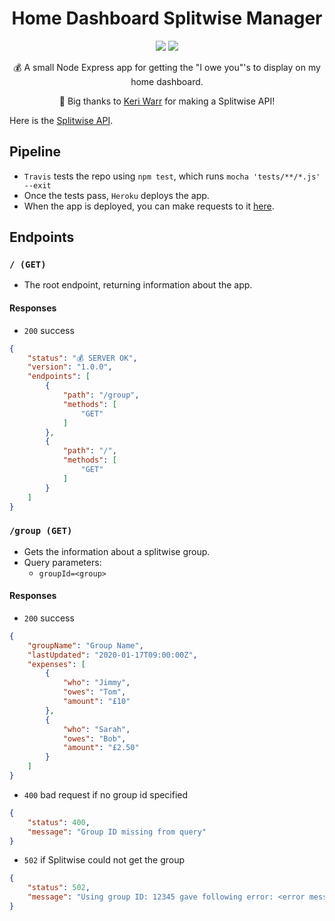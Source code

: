 <h1 align="center">Home Dashboard Splitwise Manager </h1>
<p align="center">
    <img src="https://travis-ci.com/iamtomhewitt/home-dashboard-splitwise-manager.svg"/>
    <img src="https://heroku-badge.herokuapp.com/?app=home-dashboard-splitwise-mngr&style=round&svg=1"/>
</p>
<p align="center">
    💰 A small Node Express app for getting the "I owe you"'s to display on my home dashboard.
</p>
<p align="center">🙌 Big thanks to <a href="https://github.com/keriwarr">Keri Warr</a> for making a Splitwise API!</p>

Here is the [Splitwise API](https://dev.splitwise.com/#introduction).

## Pipeline
* `Travis` tests the repo using `npm test`, which runs `mocha 'tests/**/*.js' --exit`
* Once the tests pass, `Heroku` deploys the app.
* When the app is deployed, you can make requests to it [here](https://home-dashboard-splitwise-mngr.herokuapp.com/).

## Endpoints

### `/ (GET)`
* The root endpoint, returning information about the app.

#### Responses
* `200` success
```json
{
    "status": "💰 SERVER OK",
    "version": "1.0.0",
    "endpoints": [
        {
            "path": "/group",
            "methods": [
                "GET"
            ]
        },
        {
            "path": "/",
            "methods": [
                "GET"
            ]
        }
    ]
}
```

### `/group (GET)`
* Gets the information about a splitwise group.
* Query parameters:
	* `groupId=<group>`

#### Responses
* `200` success
```json
{
    "groupName": "Group Name",
    "lastUpdated": "2020-01-17T09:00:00Z",
    "expenses": [
        {
            "who": "Jimmy",
            "owes": "Tom",
            "amount": "£10"
        },
        {
            "who": "Sarah",
            "owes": "Bob",
            "amount": "£2.50"
        }
    ]
}
```
* `400` bad request if no group id specified
```json
{
    "status": 400,
    "message": "Group ID missing from query"
}
```
* `502` if Splitwise could not get the group
```json
{
    "status": 502,
    "message": "Using group ID: 12345 gave following error: <error message>"
}
```
